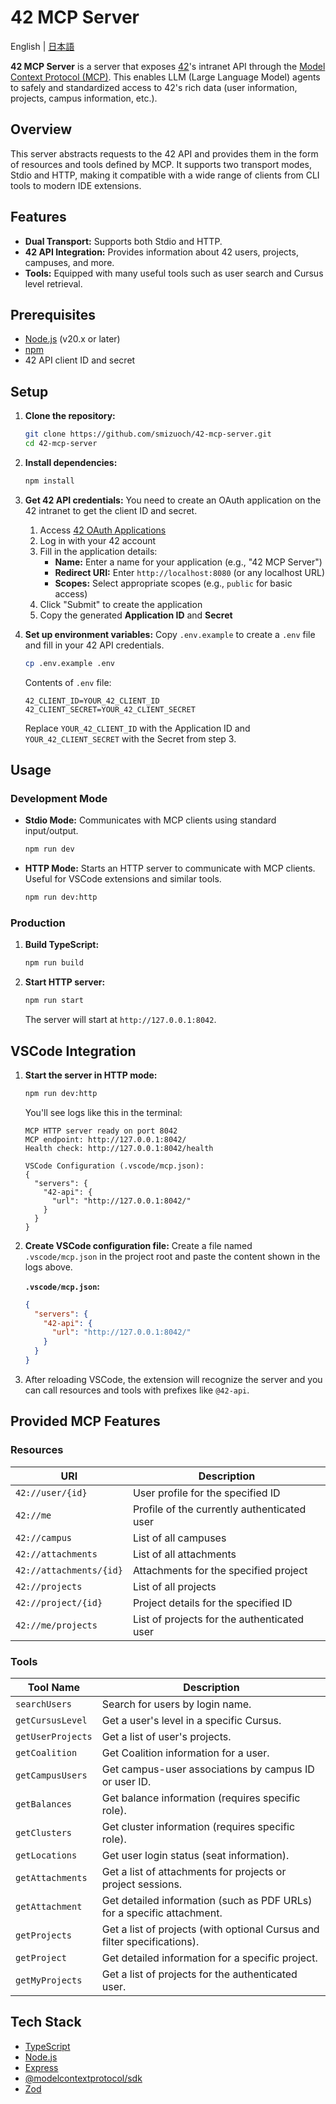 # 42 MCP Server

English | [日本語](README.ja.md)

**42 MCP Server** is a server that exposes [42](https://www.42.fr/)'s intranet API through the [Model Context Protocol (MCP)](https://modelcontextprotocol.io/). This enables LLM (Large Language Model) agents to safely and standardized access to 42's rich data (user information, projects, campus information, etc.).

## Overview

This server abstracts requests to the 42 API and provides them in the form of resources and tools defined by MCP. It supports two transport modes, Stdio and HTTP, making it compatible with a wide range of clients from CLI tools to modern IDE extensions.

## Features

- **Dual Transport:** Supports both Stdio and HTTP.
- **42 API Integration:** Provides information about 42 users, projects, campuses, and more.
- **Tools:** Equipped with many useful tools such as user search and Cursus level retrieval.

## Prerequisites

- [Node.js](https://nodejs.org/) (v20.x or later)
- [npm](https://www.npmjs.com/)
- 42 API client ID and secret

## Setup

1.  **Clone the repository:**
    ```bash
    git clone https://github.com/smizuoch/42-mcp-server.git
    cd 42-mcp-server
    ```

2.  **Install dependencies:**
    ```bash
    npm install
    ```

3.  **Get 42 API credentials:**
    You need to create an OAuth application on the 42 intranet to get the client ID and secret.
    
    1. Access [42 OAuth Applications](https://profile.intra.42.fr/oauth/applications/new)
    2. Log in with your 42 account
    3. Fill in the application details:
       - **Name:** Enter a name for your application (e.g., "42 MCP Server")
       - **Redirect URI:** Enter `http://localhost:8080` (or any localhost URL)
       - **Scopes:** Select appropriate scopes (e.g., `public` for basic access)
    4. Click "Submit" to create the application
    5. Copy the generated **Application ID** and **Secret**

4.  **Set up environment variables:**
    Copy `.env.example` to create a `.env` file and fill in your 42 API credentials.
    ```bash
    cp .env.example .env
    ```
    Contents of `.env` file:
    ```
    42_CLIENT_ID=YOUR_42_CLIENT_ID
    42_CLIENT_SECRET=YOUR_42_CLIENT_SECRET
    ```
    Replace `YOUR_42_CLIENT_ID` with the Application ID and `YOUR_42_CLIENT_SECRET` with the Secret from step 3.

## Usage

### Development Mode

- **Stdio Mode:**
  Communicates with MCP clients using standard input/output.
  ```bash
  npm run dev
  ```

- **HTTP Mode:**
  Starts an HTTP server to communicate with MCP clients. Useful for VSCode extensions and similar tools.
  ```bash
  npm run dev:http
  ```

### Production

1.  **Build TypeScript:**
    ```bash
    npm run build
    ```

2.  **Start HTTP server:**
    ```bash
    npm run start
    ```
    The server will start at `http://127.0.0.1:8042`.

## VSCode Integration

1.  **Start the server in HTTP mode:**
    ```bash
    npm run dev:http
    ```
    You'll see logs like this in the terminal:

    ```
    MCP HTTP server ready on port 8042
    MCP endpoint: http://127.0.0.1:8042/
    Health check: http://127.0.0.1:8042/health

    VSCode Configuration (.vscode/mcp.json):
    {
      "servers": {
        "42-api": {
          "url": "http://127.0.0.1:8042/"
        }
      }
    }
    ```

2.  **Create VSCode configuration file:**
    Create a file named `.vscode/mcp.json` in the project root and paste the content shown in the logs above.

    **`.vscode/mcp.json`:**
    ```json
    {
      "servers": {
        "42-api": {
          "url": "http://127.0.0.1:8042/"
        }
      }
    }
    ```

3.  After reloading VSCode, the extension will recognize the server and you can call resources and tools with prefixes like `@42-api`.

## Provided MCP Features

### Resources

| URI                     | Description                                        |
| ----------------------- | -------------------------------------------------- |
| `42://user/{id}`        | User profile for the specified ID                 |
| `42://me`               | Profile of the currently authenticated user       |
| `42://campus`           | List of all campuses                              |
| `42://attachments`      | List of all attachments                           |
| `42://attachments/{id}` | Attachments for the specified project            |
| `42://projects`         | List of all projects                              |
| `42://project/{id}`     | Project details for the specified ID             |
| `42://me/projects`      | List of projects for the authenticated user      |

### Tools

| Tool Name           | Description                                                                      |
| ------------------- | -------------------------------------------------------------------------------- |
| `searchUsers`       | Search for users by login name.                                                 |
| `getCursusLevel`    | Get a user's level in a specific Cursus.                                        |
| `getUserProjects`   | Get a list of user's projects.                                                  |
| `getCoalition`      | Get Coalition information for a user.                                           |
| `getCampusUsers`    | Get campus-user associations by campus ID or user ID.                           |
| `getBalances`       | Get balance information (requires specific role).                               |
| `getClusters`       | Get cluster information (requires specific role).                               |
| `getLocations`      | Get user login status (seat information).                                       |
| `getAttachments`    | Get a list of attachments for projects or project sessions.                     |
| `getAttachment`     | Get detailed information (such as PDF URLs) for a specific attachment.          |
| `getProjects`       | Get a list of projects (with optional Cursus and filter specifications).       |
| `getProject`        | Get detailed information for a specific project.                                |
| `getMyProjects`     | Get a list of projects for the authenticated user.                              |

## Tech Stack

- [TypeScript](https://www.typescriptlang.org/)
- [Node.js](https://nodejs.org/)
- [Express](https://expressjs.com/)
- [@modelcontextprotocol/sdk](https://www.npmjs.com/package/@modelcontextprotocol/sdk)
- [Zod](https://zod.dev/)

